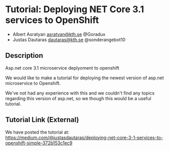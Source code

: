 # Tutorial: Deploying NET Core 3.1 services to OpenShift

 - Albert Asratyan asratyan@kth.se @Goradux
 - Justas Dautaras dautaras@kth.se @sonderangebot10

## Description
Asp.net core 3.1 microservice deplyoment to openshift

We would like to make a tutorial for deploying the newest version of asp.net microservice to Openshift.

We've not had any experience with this and we couldn't find any topics regarding this version of asp.net, so we though this would be a useful tutorial.

## Tutorial Link (External)
We have posted the tutorial at: https://medium.com/@justasdautaras/deploying-net-core-3-1-services-to-openshift-simple-372b153c1ec9
